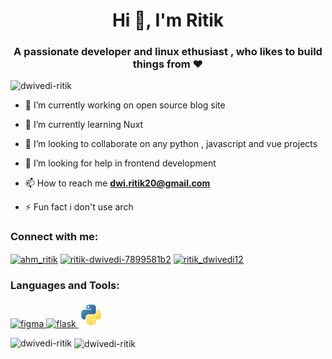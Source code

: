 <h1 align="center">Hi 👋, I'm Ritik</h1>
<h3 align="center">A passionate developer and linux ethusiast , who likes to build things from ❤</h3>

<p align="left"> <img src="https://komarev.com/ghpvc/?username=dwivedi-ritik&label=Profile%20views&color=0e75b6&style=flat" alt="dwivedi-ritik" /> </p>

- 🔭 I’m currently working on open source blog site 

- 🌱 I’m currently learning Nuxt

- 👯 I’m looking to collaborate on any python , javascript and vue projects

- 🤝 I’m looking for help in frontend development 

- 📫 How to reach me **dwi.ritik20@gmail.com**

- ⚡ Fun fact i don't use arch 

<h3 align="left">Connect with me:</h3>
<p align="left">
<a href="https://twitter.com/ahm_ritik" target="blank"><img align="center" src="https://raw.githubusercontent.com/rahuldkjain/github-profile-readme-generator/master/src/images/icons/Social/twitter.svg" alt="ahm_ritik" height="30" width="40" /></a>
<a href="https://linkedin.com/in/ritik-dwivedi-7899581b2" target="blank"><img align="center" src="https://raw.githubusercontent.com/rahuldkjain/github-profile-readme-generator/master/src/images/icons/Social/linked-in-alt.svg" alt="ritik-dwivedi-7899581b2" height="30" width="40" /></a>
<a href="https://instagram.com/ritik_dwivedi12" target="blank"><img align="center" src="https://raw.githubusercontent.com/rahuldkjain/github-profile-readme-generator/master/src/images/icons/Social/instagram.svg" alt="ritik_dwivedi12" height="30" width="40" /></a>
</p>

<h3 align="left">Languages and Tools:</h3>
<p align="left"> <a href="https://www.figma.com/" target="_blank"> <img src="https://www.vectorlogo.zone/logos/figma/figma-icon.svg" alt="figma" width="40" height="40"/> </a> <a href="https://flask.palletsprojects.com/" target="_blank"> <img src="https://www.vectorlogo.zone/logos/pocoo_flask/pocoo_flask-icon.svg" alt="flask" width="40" height="40"/> </a> <a href="https://www.python.org" target="_blank"> <img src="https://raw.githubusercontent.com/devicons/devicon/master/icons/python/python-original.svg" alt="python" width="40" height="40"/> </a> </p>

<p><img align="left" src="https://github-readme-stats.vercel.app/api/top-langs?username=dwivedi-ritik&show_icons=true&locale=en&layout=compact" alt="dwivedi-ritik" /></p>

<p>&nbsp;<img align="center" src="https://github-readme-stats.vercel.app/api?username=dwivedi-ritik&show_icons=true&locale=en" alt="dwivedi-ritik" /></p>
